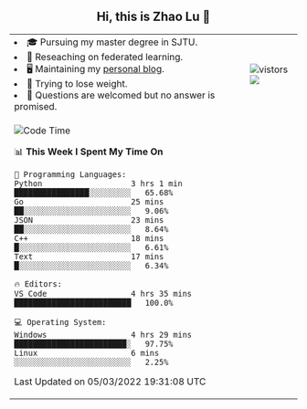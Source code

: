 <h2 align="center"> Hi, this is Zhao Lu 👋</h2>

<table style="overflow:hidden;">
    <tr> 
        <td>
            <li>🎓 Pursuing my master degree in SJTU.</li>
            <li>🌱 Reseaching on federated learning.</li>
            <li>🖥️ Maintaining my <a href="https://ifarewell.xyz">personal blog</a>.</li>
            <li>💪 Trying to lose weight.</li>
            <li>💬 Questions are welcomed but no answer is promised.</li> 
        </td>
        <td>
            <img src="https://visitor-badge.glitch.me/badge?page_id=ifarewell" alt="vistors" />
        <br>
          <img src="https://github-readme-stats.vercel.app/api?username=ifarewell&theme=graywhite&hide=prs,contribs&show_icons=true&hide_border=true&icon_color=CE1D2D&text_color=718096&bg_color=ffffff&hide_title=true" />
        </td>
    </tr>
    <tr>
        <td colspan="2">
            
<!--START_SECTION:waka-->
![Code Time](http://img.shields.io/badge/Code%20Time-104%20hrs%2016%20mins-blue)

📊 **This Week I Spent My Time On** 

```text
💬 Programming Languages: 
Python                   3 hrs 1 min         ████████████████░░░░░░░░░   65.68% 
Go                       25 mins             ██░░░░░░░░░░░░░░░░░░░░░░░   9.06% 
JSON                     23 mins             ██░░░░░░░░░░░░░░░░░░░░░░░   8.64% 
C++                      18 mins             █░░░░░░░░░░░░░░░░░░░░░░░░   6.61% 
Text                     17 mins             █░░░░░░░░░░░░░░░░░░░░░░░░   6.34%

🔥 Editors: 
VS Code                  4 hrs 35 mins       █████████████████████████   100.0%

💻 Operating System: 
Windows                  4 hrs 29 mins       ████████████████████████░   97.75% 
Linux                    6 mins              ░░░░░░░░░░░░░░░░░░░░░░░░░   2.25%

```


 Last Updated on 05/03/2022 19:31:08 UTC
<!--END_SECTION:waka-->
            
</td></tr>
</table>

